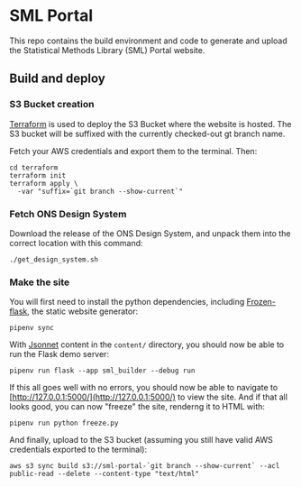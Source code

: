 # SML Portal

This repo contains the build environment and code to generate and upload the Statistical Methods Library (SML) Portal website.

## Build and deploy

### S3 Bucket creation

[Terraform](https://www.terraform.io/intro) is used to deploy the S3 Bucket where the website is hosted. The S3 bucket will be suffixed with the currently checked-out gt branch name.

Fetch your AWS credentials and export them to the terminal. Then:

```shell
cd terraform
terraform init
terraform apply \
  -var "suffix=`git branch --show-current`"
```

### Fetch ONS Design System

Download the release of the ONS Design System, and unpack them into the correct location with this command:

```shell
./get_design_system.sh
```

### Make the site

You will first need to install the python dependencies, including [Frozen-flask](https://pythonhosted.org/Frozen-Flask/), the static website generator:

```shell
pipenv sync
```

With [Jsonnet](https://jsonnet.org/learning/getting_started.html) content in the `content/` directory, you should now be able to run the Flask demo server:

```shell
pipenv run flask --app sml_builder --debug run
```

If this all goes well with no errors, you should now be able to navigate to [http://127.0.0.1:5000/](http://127.0.0.1:5000/) to view the site. And if that all looks good, you can now "freeze" the site, renderng it to HTML with:

```shell
pipenv run python freeze.py
```

And finally, upload to the S3 bucket (assuming you still have valid AWS credentials exported to the terminal):

```shell
aws s3 sync build s3://sml-portal-`git branch --show-current` --acl public-read --delete --content-type "text/html"
```
